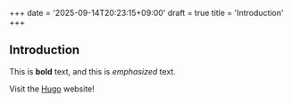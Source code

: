 +++
date = '2025-09-14T20:23:15+09:00'
draft = true
title = 'Introduction'
+++

## Introduction

This is **bold** text, and this is *emphasized* text.

Visit the [Hugo](https://gohugo.io) website!
